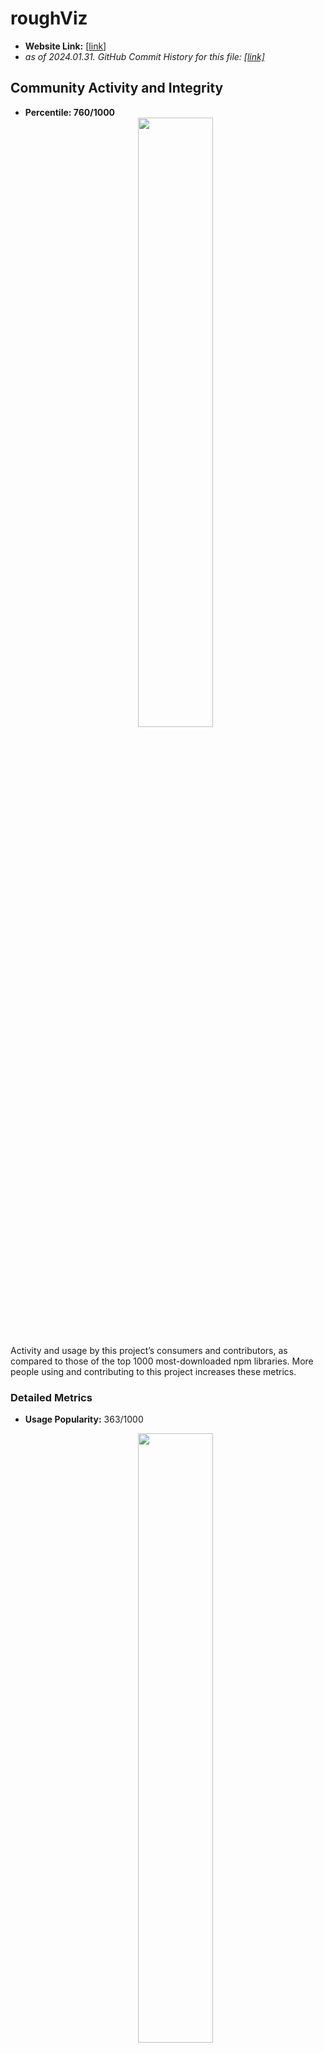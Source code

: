 # roughViz

- **Website Link:** [[link](https://github.com/jwilber/roughViz)]
- *as of 2024.01.31. GitHub Commit History for this file: [[link]](https://github.com/jwilber/roughViz/commits/master/)*
  

## Community Activity and Integrity

- **Percentile: 760/1000** <center><img src="./images/jwilber_roughViz/community_activity_and_integrity.png" width="50%"></center>

Activity and usage by this project’s consumers and contributors, as compared to those of the top 1000 most-downloaded npm libraries. More people using and contributing to this project increases these metrics.

### Detailed Metrics

- **Usage Popularity:** 363/1000 <center><img src="./images/jwilber_roughViz/stars_and_watches.png" width="50%"></center>
  How much consumers use this project: stars, watches, forks, downstream dependents.

- **Contributor Participation:** 979/1000 <center><img src="./images/jwilber_roughViz/contributor_participation.png" width="50%"></center>
  Activity in discussion and participation: number of contributors, comments made, length of comments

- **Code Contribution:** 236/1000 <center><img src="./images/jwilber_roughViz/code_contribution.png" width="50%"></center>
  Activity in the codebase: commits and PRs

- **Contributor Growth:**  No contributor growth found in last 7 months. 
  How the project is scaling in size: change in contributors, PRs



## Maintenance and Goodwill

- **Percentile: 484/1000** <center><img src="./images/jwilber_roughViz/maintenance.png" width="50%"></center>

Activity and involvement by this project’s maintainer(s) for the benefit of the project community, as compared to those of the top 1000 most-downloaded npm libraries. Maintainers could increase these metrics by extending documentation and being more responsive to community participation (especially issues and PRs).

### Detailed Metrics

- **Issues Maintenance:** 497/1000 <center><img src="./images/jwilber_roughViz/issues_maintenance.png" width="50%"></center>
  How efficiently issues are addressed: issues closed, comments on issues

- **Code Maintenance:** 114/1000 <center><img src="./images/jwilber_roughViz/code_maintenance.png" width="50%"></center>
  How efficiently code changes are addressed: PRs closed, commit activity

- **Community Documentation:** 413/1000 <center><img src="./images/jwilber_roughViz/community_documentation.png" width="50%"></center>
  
  Support for the community to participate: issue and PR templates, code of conduct, governance, etc.
  
- **Maintainer History:** 144/1000 <center><img src="./images/jwilber_roughViz/maintainer_history.png" width="50%"></center>
  
  Maintainer experience: maintainers' other projects
  
  

## Code Quality

- **Percentile: 703/1000** <center><img src="./images/jwilber_roughViz/code_quality.png" width="50%"></center>

Security and scalability of the project’s code, as compared to those of the top 1000 most-downloaded npm libraries. Contributors can increase these metrics by maintaining the dependencies and setting up automated testing and procedural reviews.

### Detailed Metrics

- **Dependencies Health:** 524/1000 <center><img src="./images/jwilber_roughViz/dependencies_health.png" width="50%"></center>

  Mitigation of dependency vulnerabilities: dependency versions, reported vulnerabilities

- **Testing Quality:** 348/1000 <center><img src="./images/jwilber_roughViz/testing_quality.png" width="50%"></center>
  Scale of automated tests: workflow runs, check runs, code authors

- **Review Coverage:** 142/1000 <center><img src="./images/jwilber_roughViz/review_coverage.png" width="50%"></center>

  Scale of manual code reviews: contributors and reviewers per code portion
  
- **Project Maturity:** 988/1000 <center><img src="./images/jwilber_roughViz/project_maturity.png" width="50%"></center>
  
  Size and age of repo: creation time, versions